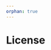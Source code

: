 ```yaml
---
orphan: true
---
```


# License

```{include} ../LICENSE

```
                                                                                                                                                                                          